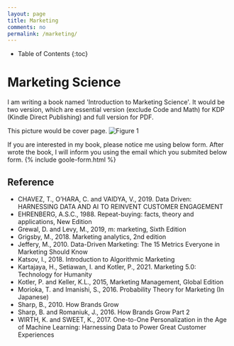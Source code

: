 ```yaml
---
layout: page
title: Marketing
comments: no
permalink: /marketing/
---
```


* Table of Contents
{:toc}

# Marketing Science

I am writing a book named 'Introduction to Marketing Science'.
It would be two version, which are essential version (exclude Code and Math) for KDP (Kindle Direct Publishing) and full version for PDF.

This picture would be cover page.
![Figure 1](https://res.cloudinary.com/djiyxp5ax/image/upload/v1627115145/EBook_Cover_jwu2sy.png "EBook Cover")

If you are interested in my book, please notice me using below form.
After wrote the book, I will inform you using the email which you submited below form.
{% include goole-form.html %}

## Reference
* CHAVEZ, T., O’HARA, C. and VAIDYA, V., 2019. Data Driven: HARNESSING DATA AND AI TO REINVENT CUSTOMER ENGAGEMENT
* EHRENBERG, A.S.C., 1988. Repeat-buying: facts, theory and applications, New Edition
* Grewal, D. and Levy, M., 2019, m: marketing, Sixth Edition
* Grigsby, M., 2018. Marketing analytics, 2nd edition
* Jeffery, M., 2010. Data-Driven Marketing: The 15 Metrics Everyone in Marketing Should Know
* Katsov, I., 2018. Introduction to Algorithmic Marketing
* Kartajaya, H., Setiawan, I. and Kotler, P., 2021. Marketing 5.0: Technology for Humanity
* Kotler, P. and Keller, K.L., 2015, Marketing Management, Global Edition
* Morioka, T. and Imanishi, S., 2016. Probability Theory for Marketing (In Japanese)
* Sharp, B., 2010. How Brands Grow
* Sharp, B. and Romaniuk, J., 2016. How Brands Grow Part 2
* WIRTH, K. and SWEET, K., 2017. One-to-One Personalization in the Age of Machine Learning: Harnessing Data to Power Great Customer Experiences